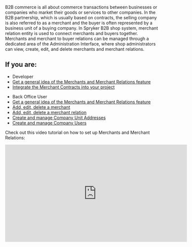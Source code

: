 B2B commerce is all about commerce transactions between businesses or companies who market their goods or services to other companies. In the B2B partnership, which is usually based on contracts, the selling company is also referred to as a merchant and the buyer is often represented by a business unit of a buying company. In Spryker B2B shop system, merchant relation entity is used to connect merchants and buyers together. Merchants and merchant to buyer relations can be managed through a dedicated area of the Administration Interface, where shop administrators can view, create, edit, and delete merchants and merchant relations.

## If you are:

<div class="mr-container">
    <div class="mr-list-container">
        <!-- col1 -->
        <div class="mr-col">
            <ul class="mr-list mr-list-green">
                <li class="mr-title">Developer</li>
                <li><a href="https://documentation.spryker.com/docs/merchants-and-merchant-relations-overview" class="mr-link">Get a general idea of the Merchants and Merchant Relations feature</a></li>
                <li><a href="https://documentation.spryker.com/docs/merchant-contracts-feature-integration-201903" class="mr-link">Integrate the Merchant Contracts into your project</a></li>
            </ul>
        </div>
         <!-- col2 -->
        <div class="mr-col">
            <ul class="mr-list mr-list-blue">
                <li class="mr-title"> Back Office User</li>
                 <li><a href="https://documentation.spryker.com/docs/merchants-and-merchant-relations-overview" class="mr-link">Get a general idea of the Merchants and Merchant Relations feature</a></li>
                <li><a href="https://documentation.spryker.com/docs/managing-merchants" class="mr-link">Add, edit, delete a merchant</a></li>
                <li><a href="https://documentation.spryker.com/docs/managing-merchant-relations" class="mr-link">Add, edit, delete a merchant relation</a></li>
                <li><a href="https://documentation.spryker.com/docs/managing-company-unit-addresses" class="mr-link">Create and manage Company Unit Addresses</a></li>
                <li><a href="https://documentation.spryker.com/docs/managing-company-users" class="mr-link">Create and manage Company Users</a></li>
            </ul>
        </div>
        </div>
</div>

Check out this video tutorial on how to set up Merchants and Merchant Relations:
<iframe src="https://fast.wistia.net/embed/iframe/aowgi1c6k1" title="How to Setup Merchants and Merchant Relationships in Spryker B2B Video" allowtransparency="true" frameborder="0" scrolling="no" class="wistia_embed" name="wistia_embed" allowfullscreen="0" mozallowfullscreen="0" webkitallowfullscreen="0" oallowfullscreen="0" msallowfullscreen="0" width="589" height="315"></iframe>
